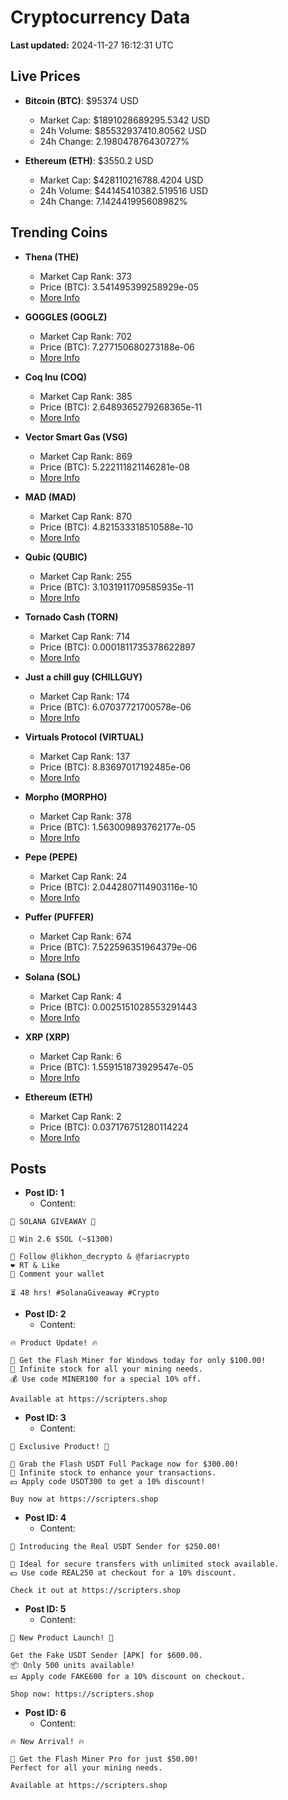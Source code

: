 # Cryptocurrency Data

**Last updated:** 2024-11-27 16:12:31 UTC

## Live Prices
- **Bitcoin (BTC)**: $95374 USD
  - Market Cap: $1891028689295.5342 USD
  - 24h Volume: $85532937410.80562 USD
  - 24h Change: 2.198047876430727%

- **Ethereum (ETH)**: $3550.2 USD
  - Market Cap: $428110216788.4204 USD
  - 24h Volume: $44145410382.519516 USD
  - 24h Change: 7.142441995608982%

## Trending Coins
- **Thena (THE)**
  - Market Cap Rank: 373
  - Price (BTC): 3.541495399258929e-05
  - [More Info](https://www.coingecko.com/en/coins/thena)

- **GOGGLES (GOGLZ)**
  - Market Cap Rank: 702
  - Price (BTC): 7.277150680273188e-06
  - [More Info](https://www.coingecko.com/en/coins/goggles)

- **Coq Inu (COQ)**
  - Market Cap Rank: 385
  - Price (BTC): 2.6489365279268365e-11
  - [More Info](https://www.coingecko.com/en/coins/coq-inu)

- **Vector Smart Gas (VSG)**
  - Market Cap Rank: 869
  - Price (BTC): 5.222111821146281e-08
  - [More Info](https://www.coingecko.com/en/coins/vector-smart-gas)

- **MAD (MAD)**
  - Market Cap Rank: 870
  - Price (BTC): 4.821533318510588e-10
  - [More Info](https://www.coingecko.com/en/coins/mad-2)

- **Qubic (QUBIC)**
  - Market Cap Rank: 255
  - Price (BTC): 3.1031911709585935e-11
  - [More Info](https://www.coingecko.com/en/coins/qubic)

- **Tornado Cash (TORN)**
  - Market Cap Rank: 714
  - Price (BTC): 0.0001811735378622897
  - [More Info](https://www.coingecko.com/en/coins/tornado-cash)

- **Just a chill guy (CHILLGUY)**
  - Market Cap Rank: 174
  - Price (BTC): 6.07037721700578e-06
  - [More Info](https://www.coingecko.com/en/coins/just-a-chill-guy)

- **Virtuals Protocol (VIRTUAL)**
  - Market Cap Rank: 137
  - Price (BTC): 8.83697017192485e-06
  - [More Info](https://www.coingecko.com/en/coins/virtual-protocol)

- **Morpho (MORPHO)**
  - Market Cap Rank: 378
  - Price (BTC): 1.563009893762177e-05
  - [More Info](https://www.coingecko.com/en/coins/morpho)

- **Pepe (PEPE)**
  - Market Cap Rank: 24
  - Price (BTC): 2.0442807114903116e-10
  - [More Info](https://www.coingecko.com/en/coins/pepe)

- **Puffer (PUFFER)**
  - Market Cap Rank: 674
  - Price (BTC): 7.522596351964379e-06
  - [More Info](https://www.coingecko.com/en/coins/puffer)

- **Solana (SOL)**
  - Market Cap Rank: 4
  - Price (BTC): 0.0025151028553291443
  - [More Info](https://www.coingecko.com/en/coins/solana)

- **XRP (XRP)**
  - Market Cap Rank: 6
  - Price (BTC): 1.559151873929547e-05
  - [More Info](https://www.coingecko.com/en/coins/xrp)

- **Ethereum (ETH)**
  - Market Cap Rank: 2
  - Price (BTC): 0.037176751280114224
  - [More Info](https://www.coingecko.com/en/coins/ethereum)

## Posts
- **Post ID: 1**
  - Content:
```
🚀 SOLANA GIVEAWAY 🚀

🎁 Win 2.6 $SOL (~$1300)

🤝 Follow @likhon_decrypto & @fariacrypto
❤️ RT & Like
💬 Comment your wallet

⏳ 48 hrs! #SolanaGiveaway #Crypto
```

- **Post ID: 2**
  - Content:
```
🔥 Product Update! 🔥

🚀 Get the Flash Miner for Windows today for only $100.00!
🔋 Infinite stock for all your mining needs.
💰 Use code MINER100 for a special 10% off.

Available at https://scripters.shop
```

- **Post ID: 3**
  - Content:
```
🎁 Exclusive Product! 🎁

💸 Grab the Flash USDT Full Package now for $300.00!
🎉 Infinite stock to enhance your transactions.
💵 Apply code USDT300 to get a 10% discount!

Buy now at https://scripters.shop
```

- **Post ID: 4**
  - Content:
```
💎 Introducing the Real USDT Sender for $250.00!

💼 Ideal for secure transfers with unlimited stock available.
💵 Use code REAL250 at checkout for a 10% discount.

Check it out at https://scripters.shop
```

- **Post ID: 5**
  - Content:
```
🚀 New Product Launch! 🚀

Get the Fake USDT Sender [APK] for $600.00.
📦 Only 500 units available!
💵 Apply code FAKE600 for a 10% discount on checkout.

Shop now: https://scripters.shop
```

- **Post ID: 6**
  - Content:
```
🔥 New Arrival! 🔥

💸 Get the Flash Miner Pro for just $50.00!
Perfect for all your mining needs.

Available at https://scripters.shop
```


